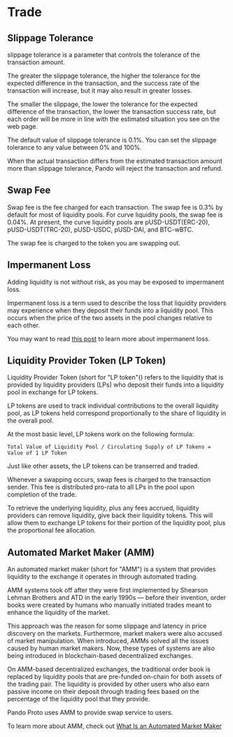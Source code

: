 # Trade

## Slippage Tolerance

slippage tolerance is a parameter that controls the tolerance of the transaction amount.

The greater the slippage tolerance, the higher the tolerance for the expected difference in the transaction, and the success rate of the transaction will increase, but it may also result in greater losses. 

The smaller the slippage, the lower the tolerance for the expected difference of the transaction, the lower the transaction success rate, but each order will be more in line with the estimated situation you see on the web page. 

The default value of slippage tolerance is 0.1%. You can set the slippage tolerance to any value between 0% and 100%.

When the actual transaction differs from the estimated transaction amount more than slippage tolerance, Pando will reject the transaction and refund.

## Swap Fee

Swap fee is the fee charged for each transaction. The swap fee is 0.3% by default for most of liquidity pools. For curve liquidity pools, the swap fee is 0.04%. At present, the curve liquidity pools are pUSD-USDT(ERC-20), pUSD-USDT(TRC-20), pUSD-USDC, pUSD-DAI, and BTC-wBTC.

The swap fee is charged to the token you are swapping out.

## Impermanent Loss

Adding liquidity is not without risk, as you may be exposed to impermanent loss.

Impermanent loss is a term used to describe the loss that liquidity providers may experience when they deposit their funds into a liquidity pool. This occurs when the price of the two assets in the pool changes relative to each other.

You may want to read [this post](https://blog.bancor.network/beginners-guide-to-getting-rekt-by-impermanent-loss-7c9510cb2f22) to learn more about impermanent loss.

## Liquidity Provider Token (LP Token)

Liquidity Provider Token (short for "LP token"() refers to the liquidity that is provided by liquidity providers (LPs) who deposit their funds into a liquidity pool in exchange for LP tokens.

LP tokens are used to track individual contributions to the overall liquidity pool, as LP tokens held correspond proportionally to the share of liquidity in the overall pool.

At the most basic level, LP tokens work on the following formula:

`Total Value of Liquidity Pool / Circulating Supply of LP Tokens = Value of 1 LP Token`

Just like other assets, the LP tokens can be transerred and traded.

Whenever a swapping occurs, swap fees is charged to the transaction sender. This fee is distributed pro-rata to all LPs in the pool upon completion of the trade.

To retrieve the underlying liquidity, plus any fees accrued, liquidity providers can remove liquidity, give back their liquidity tokens. This will allow them to exchange LP tokens for their portion of the liquidity pool, plus the proportional fee allocation. 

## Automated Market Maker (AMM)

An automated market maker (short for "AMM") is a system that provides liquidity to the exchange it operates in through automated trading.

AMM systems took off after they were first implemented by Shearson Lehman Brothers and ATD in the early 1990s — before their invention, order books were created by humans who manually initiated trades meant to enhance the liquidity of the market.

This approach was the reason for some slippage and latency in price discovery on the markets. Furthermore, market makers were also accused of market manipulation. When introduced, AMMs solved all the issues caused by human market makers. Now, these types of systems are also being introduced in blockchain-based decentralized exchanges.

On AMM-based decentralized exchanges, the traditional order book is replaced by liquidity pools that are pre-funded on-chain for both assets of the trading pair. The liquidity is provided by other users who also earn passive income on their deposit through trading fees based on the percentage of the liquidity pool that they provide.

Pando Proto uses AMM to provide swap service to users.

To learn more about AMM, check out [What Is an Automated Market Maker](https://coinmarketcap.com/alexandria/glossary/automated-market-maker-amm)

